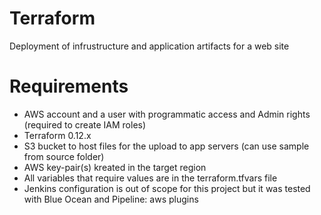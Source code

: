 # Terraform
Deployment of infrustructure and application artifacts for a web site

# Requirements
- AWS account and a user with programmatic access and Admin rights (required to create IAM roles)
- Terraform 0.12.x
- S3 bucket to host files for the upload to app servers (can use sample from source folder)
- AWS key-pair(s) kreated in the target region
- All variables that require values are in the terraform.tfvars file
- Jenkins configuration is out of scope for this project but it was tested with Blue Ocean and Pipeline: aws plugins 
